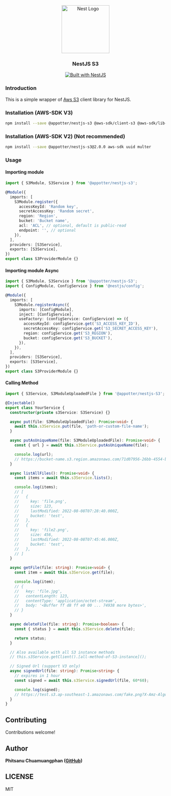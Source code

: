 <div align="center">
  <a href="http://nestjs.com/" target="_blank">
    <img src="https://nestjs.com/img/logo_text.svg" width="150" alt="Nest Logo" />
  </a>
</div>

<h3 align="center">NestJS S3</h3>

<div align="center">
  <a href="https://nestjs.com" target="_blank">
    <img src="https://img.shields.io/badge/built%20with-NestJs-red.svg" alt="Built with NestJS">
  </a>
</div>

### Introduction

This is a simple wrapper of [Aws S3](https://github.com/aws/aws-sdk-js) client library for NestJS.

### Installation (AWS-SDK V3)

```bash
npm install --save @appotter/nestjs-s3 @aws-sdk/client-s3 @aws-sdk/lib-storage @aws-sdk/s3-request-presigner uuid multer
```

### Installation (AWS-SDK V2) (Not recommended)

```bash
npm install --save @appotter/nestjs-s3@2.0.0 aws-sdk uuid multer
```

### Usage

#### Importing module

```typescript
import { S3Module, S3Service } from '@appotter/nestjs-s3';

@Module({
  imports: [
    S3Module.register({
      accessKeyId: 'Random key',
      secretAccessKey: 'Random secret',
      region: 'Region',
      bucket: 'Bucket name',
      acl: 'ACL', // optional, default is public-read
      endpoint: '', // optional
    }),
  ],
  providers: [S3Service],
  exports: [S3Service],
})
export class S3ProviderModule {}
```

#### Importing module Async

```typescript
import { S3Module, S3Service } from '@appotter/nestjs-S3';
import { ConfigModule, ConfigService } from '@nestjs/config';

@Module({
  imports: [
    S3Module.registerAsync({
      imports: [ConfigModule],
      inject: [ConfigService],
      useFactory: (configService: ConfigService) => ({
        accessKeyId: configService.get('S3_ACCESS_KEY_ID'),
        secretAccessKey: configService.get('S3_SECRET_ACCESS_KEY'),
        region: configService.get('S3_REGION'),
        bucket: configService.get('S3_BUCKET'),
      }),
    }),
  ],
  providers: [S3Service],
  exports: [S3Service],
})
export class S3ProviderModule {}
```

#### Calling Method

```typescript
import { S3Service, S3ModuleUploadedFile } from '@appotter/nestjs-S3';

@Injectable()
export class YourService {
  constructor(private s3Service: S3Service) {}

  async put(file: S3ModuleUploadedFile): Promise<void> {
    await this.s3Service.put(file, 'path-or-custom-file-name');
  }

  async putAsUniqueName(file: S3ModuleUploadedFile): Promise<void> {
    const { url } = await this.s3Service.putAsUniqueName(file);

    console.log(url);
    // https://bucket-name.s3.region.amazonaws.com/71d07956-26bb-4554-bb37-d00a7865ae29.png
  }

  async listAllFiles(): Promise<void> {
    const items = await this.s3Service.lists();

    console.log(items);
    // [
    //   {
    //     key: 'file.png',
    //     size: 123,
    //     lastModified: 2022-08-08T07:28:40.000Z,
    //     bucket: 'test',
    //   },
    //   {
    //     key: 'file2.png',
    //     size: 456,
    //     lastModified: 2022-08-08T07:45:46.000Z,
    //     bucket: 'test',
    //   },
    // ]
  }

  async getFile(file: string): Promise<void> {
    const item = await this.s3Service.get(file);

    console.log(item);
    // {
    //   key: 'file.jpg',
    //   contentLength: 123,
    //   contentType: 'application/octet-stream',
    //   body: '<Buffer ff d8 ff e0 00 ... 74938 more bytes>',
    // }
  }

  async deleteFile(file: string): Promise<boolean> {
    const { status } = await this.s3Service.delete(file);

    return status;
  }

  // Also available with all S3 instance methods
  // this.s3Service.getClient().[all-method-of-S3-instance]();

  // Signed Url (support V3 only)
  async signedUrl(file: string): Promise<string> {
    // expires in 1 hour
    const signed = await this.s3Service.signedUrl(file, 60*60);

    console.log(signed);
    // https://test.s3.ap-southeast-1.amazonaws.com/fake.png?X-Amz-Algorithm=AWS4-HMAC-SHA256&X-Amz-Content-Sha256=UNSIGNED-PAYLOAD&X-Amz-Credential=test%2F20240131%2Fap-southeast-1%2Fs3%2Faws4_request&X-Amz-Date=20240131T110201Z&X-Amz-Expires=60&X-Amz-Signature=25875526097b1f0182b27009005e70f9e92cd67294fb60583de9bd0b5f1cc5a7&X-Amz-SignedHeaders=host&x-id=GetObject
  }
}
```

## Contributing

Contributions welcome!

## Author

**Phitsanu Chuamuangphan ([GitHub](https://github.com/appotter))**

## LICENSE

MIT

